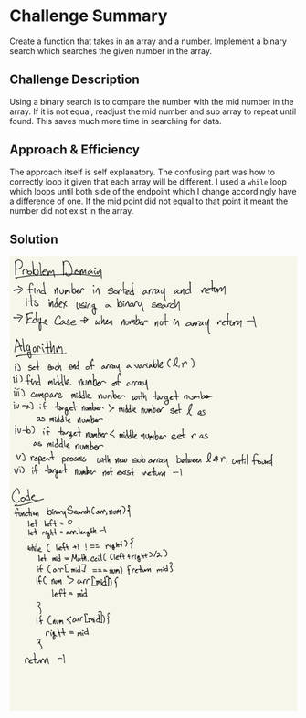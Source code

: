 # Challenge Summary
<!-- Short summary or background information -->
Create a function that takes in an array and a number. Implement a binary search which searches the given number in the array.
## Challenge Description
<!-- Description of the challenge -->
Using a binary search is to compare the number with the mid number in the array. If it is not equal, readjust the mid number and sub array to repeat until found. This saves much more time in searching for data.
## Approach & Efficiency
<!-- What approach did you take? Why? What is the Big O space/time for this approach? -->
The approach itself is self explanatory. The confusing part was how to correctly loop it given that each array will be different. I used a `while` loop which loops until both side of the endpoint which I change accordingly have a difference of one. If the mid point did not equal to that point it meant the number did not exist in the array.
## Solution
<!-- Embedded whiteboard image -->
![whiteboard](./assets/arr-binary-search.jpeg)